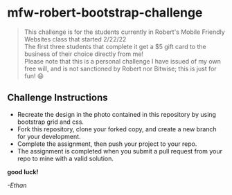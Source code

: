 # mfw-robert-bootstrap-challenge

> This challenge is for the students currently in Robert's Mobile Friendly Websites class that started 2/22/22  
> The first three students that complete it get a $5 gift card to the business of their choice directly from me!  
> Please note that this is a personal challenge I have issued of my own free will, and is not sanctioned by Robert nor Bitwise; this is just for fun! :smile:  

## Challenge Instructions

- Recreate the design in the photo contained in this repository by using bootstrap grid and css.  
- Fork this repository, clone your forked copy, and create a new branch for your development.  
- Complete the assignment, then push your project to your repo.  
- The assignment is completed when you submit a pull request from your repo to mine with a valid solution.  

**good luck!**  

*-Ethan*
